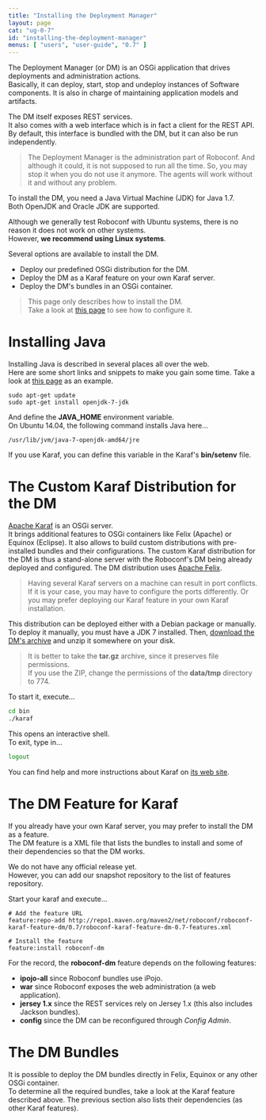 ```yaml
---
title: "Installing the Deployment Manager"
layout: page
cat: "ug-0-7"
id: "installing-the-deployment-manager"
menus: [ "users", "user-guide", "0.7" ]
---
```


The Deployment Manager (or DM) is an OSGi application that drives deployments and administration actions.  
Basically, it can deploy, start, stop and undeploy instances of Software components. It is also in charge
of maintaining application models and artifacts.

The DM itself exposes REST services.  
It also comes with a web interface which is in fact a client for the REST API. 
By default, this interface is bundled with the DM, but it can also be run
independently.

> The Deployment Manager is the administration part of Roboconf. And although it could, it is not supposed to run all the time. 
> So, you may stop it when you do not use it anymore. The agents will work without it and without any problem.

To install the DM, you need a Java Virtual Machine (JDK) for Java 1.7.  
Both OpenJDK and Oracle JDK are supported.

Although we generally test Roboconf with Ubuntu systems, there is no reason it does not work on other systems.  
However, **we recommend using Linux systems**.

Several options are available to install the DM.
 
* Deploy our predefined OSGi distribution for the DM.
* Deploy the DM as a Karaf feature on your own Karaf server.
* Deploy the DM's bundles in an OSGi container.


> This page only describes how to install the DM.  
> Take a look at [this page](configuring-the-deployment-manager.html) to see how to configure it.


# Installing Java

Installing Java is described in several places all over the web.  
Here are some short links and snippets to make you gain some time.
Take a look at [this page](http://doc.ubuntu-fr.org/java) as an example.

```
sudo apt-get update
sudo apt-get install openjdk-7-jdk 
```

And define the **JAVA_HOME** environment variable.  
On Ubuntu 14.04, the following command installs Java here...

	/usr/lib/jvm/java-7-openjdk-amd64/jre

If you use Karaf, you can define this variable in the Karaf's **bin/setenv** file.


# The Custom Karaf Distribution for the DM

[Apache Karaf](http://karaf.apache.org/) is an OSGi server.  
It brings additional features to OSGi containers like Felix (Apache) or Equinox (Eclipse). It also allows to build custom distributions
with pre-installed bundles and their configurations. The custom Karaf distribution for the DM is thus a stand-alone server with the
Roboconf's DM being already deployed and configured. The DM distribution uses [Apache Felix](http://felix.apache.org/).

> Having several Karaf servers on a machine can result in port conflicts.
> If it is your case, you may have to configure the ports differently. 
> Or you may prefer deploying our Karaf feature in your own Karaf installation.

This distribution can be deployed either with a Debian package or manually.  
To deploy it manually, you must have a JDK 7 installed. Then, [download the DM's archive](../download.html)
and unzip it somewhere on your disk.

> It is better to take the **tar.gz** archive, since it preserves file permissions.  
> If you use the ZIP, change the permissions of the **data/tmp** directory to 774.  

To start it, execute...

```bash
cd bin
./karaf
```

This opens an interactive shell.  
To exit, type in...

```bash
logout
```

You can find help and more instructions about Karaf on [its web site](http://karaf.apache.org/).


# The DM Feature for Karaf

If you already have your own Karaf server, you may prefer to install the DM as a feature.  
The DM feature is a XML file that lists the bundles to install and some of their dependencies so that the DM works.

We do not have any official release yet.  
However, you can add our snapshot repository to the list of features repository.

Start your karaf and execute...

```properties
# Add the feature URL
feature:repo-add http://repo1.maven.org/maven2/net/roboconf/roboconf-karaf-feature-dm/0.7/roboconf-karaf-feature-dm-0.7-features.xml

# Install the feature 
feature:install roboconf-dm
```

For the record, the **roboconf-dm** feature depends on the following features:

* **ipojo-all** since Roboconf bundles use iPojo.
* **war** since Roboconf exposes the web administration (a web application).
* **jersey 1.x** since the REST services rely on Jersey 1.x (this also includes Jackson bundles).
* **config** since the DM can be reconfigured through *Config Admin*.


# The DM Bundles

It is possible to deploy the DM bundles directly in Felix, Equinox or any other OSGi container.  
To determine all the required bundles, take a look at the Karaf feature described above. The previous section
also lists their dependencies (as other Karaf features).
